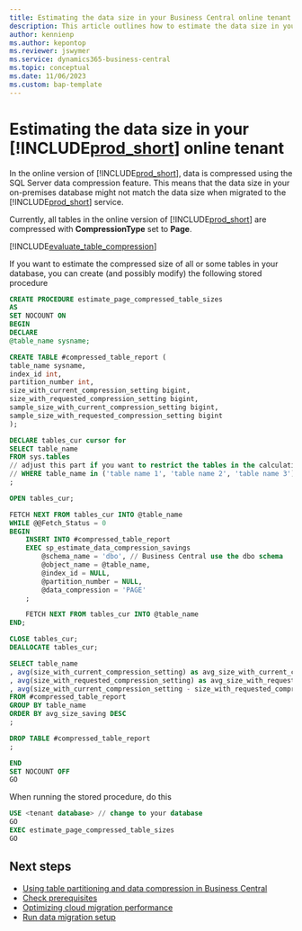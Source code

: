 ```yaml
---
title: Estimating the data size in your Business Central online tenant
description: This article outlines how to estimate the data size in your Business Central online tenant
author: kennienp 
ms.author: kepontop
ms.reviewer: jswymer
ms.service: dynamics365-business-central
ms.topic: conceptual
ms.date: 11/06/2023
ms.custom: bap-template
---
```


# Estimating the data size in your [!INCLUDE[prod_short](../includes/prod_short.md)] online tenant
In the online version of [!INCLUDE[prod_short](../developer/includes/prod_short.md)], data is compressed using the SQL Server data compression feature. This means that the data size in your on-premises database might not match the data size when migrated to the [!INCLUDE[prod_short](../developer/includes/prod_short.md)] service.

Currently, all tables in the online version of [!INCLUDE[prod_short](../developer/includes/prod_short.md)] are compressed with **CompressionType** set to **Page**.

[!INCLUDE[evaluate_table_compression](../includes/include_evaluate_table_compression.md)]

If you want to estimate the compressed size of all or some tables in your database, you can create (and possibly modify) the following stored procedure 

```SQL
CREATE PROCEDURE estimate_page_compressed_table_sizes
AS 
SET NOCOUNT ON
BEGIN
DECLARE 
@table_name sysname;

CREATE TABLE #compressed_table_report (
table_name sysname,
index_id int,
partition_number int,
size_with_current_compression_setting bigint,
size_with_requested_compression_setting bigint,
sample_size_with_current_compression_setting bigint,
sample_size_with_requested_compression_setting bigint
);

DECLARE tables_cur cursor for 
SELECT table_name
FROM sys.tables
// adjust this part if you want to restrict the tables in the calculation
// WHERE table_name in ('table name 1', 'table name 2', 'table name 3') 
;

OPEN tables_cur;

FETCH NEXT FROM tables_cur INTO @table_name
WHILE @@Fetch_Status = 0 
BEGIN
    INSERT INTO #compressed_table_report
    EXEC sp_estimate_data_compression_savings
        @schema_name = 'dbo', // Business Central use the dbo schema
        @object_name = @table_name,
        @index_id = NULL,
        @partition_number = NULL,
        @data_compression = 'PAGE'
    ; 

    FETCH NEXT FROM tables_cur INTO @table_name
END;

CLOSE tables_cur;
DEALLOCATE tables_cur;

SELECT table_name
, avg(size_with_current_compression_setting) as avg_size_with_current_compression_setting
, avg(size_with_requested_compression_setting) as avg_size_with_requested_compression_setting
, avg(size_with_current_compression_setting - size_with_requested_compression_setting) AS avg_size_saving
FROM #compressed_table_report
GROUP BY table_name
ORDER BY avg_size_saving DESC 
;

DROP TABLE #compressed_table_report
;

END
SET NOCOUNT OFF
GO
```

When running the stored procedure, do this

```SQL
USE <tenant database> // change to your database
GO
EXEC estimate_page_compressed_table_sizes
GO
```


## Next steps

- [Using table partitioning and data compression in Business Central](./using-sql-partitioning-and-compression.md)  
- [Check prerequisites](cloud-migration-prerequisites.md)  
- [Optimizing cloud migration performance](migration-optimize-replication.md)  
- [Run data migration setup](migration-setup.md)